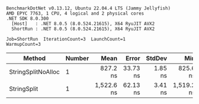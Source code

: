 ```

BenchmarkDotNet v0.13.12, Ubuntu 22.04.4 LTS (Jammy Jellyfish)
AMD EPYC 7763, 1 CPU, 4 logical and 2 physical cores
.NET SDK 8.0.300
  [Host]   : .NET 8.0.5 (8.0.524.21615), X64 RyuJIT AVX2
  ShortRun : .NET 8.0.5 (8.0.524.21615), X64 RyuJIT AVX2

Job=ShortRun  IterationCount=3  LaunchCount=1  
WarmupCount=3  

```
| Method             | Number | Mean       | Error    | StdDev  | Min        | Max        | Gen0   | Allocated |
|------------------- |------- |-----------:|---------:|--------:|-----------:|-----------:|-------:|----------:|
| StringSplitNoAlloc | 1      |   827.2 ns | 33.73 ns | 1.85 ns |   825.6 ns |   829.2 ns |      - |         - |
| StringSplit        | 1      | 1,522.6 ns | 62.13 ns | 3.41 ns | 1,519.2 ns | 1,526.0 ns | 0.0381 |    3208 B |
